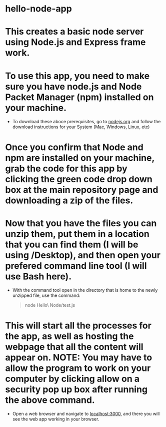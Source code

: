 # hello-node-app

# This creates a basic node server using Node.js and Express frame work.
# To use this app, you need to make sure you have node.js and Node Packet Manager (npm) installed on your machine.
  - To download these aboce prerequisites, go to [nodejs.org](https://nodejs.org) and follow the download instructions for your System (Mac, Windows, Linux, etc)
# Once you confirm that Node and npm are installed on your machine, grab the code for this app by clicking the green code drop down box at the main repository page and downloading a zip of the files.
# Now that you have the files you can unzip them, put them in a location that you can find them (I will be using /Desktop), and then open your prefered command line tool (I will use Bash here).
  - With the command tool open in the directory that is home to the newly unzipped file, use the command: 
     > node Hello\ Node/test.js
# This will start all the processes for the app, as well as hosting the webpage that all the content will appear on. NOTE: You may have to allow the program to work on your computer by clicking allow on a security pop up box after running the above command. 
  - Open a web browser and navigate to [localhost:3000](localhost:3000), and there you will see the web app working in your browser.